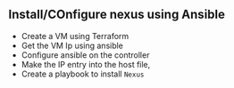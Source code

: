## Install/COnfigure nexus using Ansible 
* Create a VM using Terraform 
* Get the VM Ip using ansible
* Configure ansible on the controller 
* Make the IP entry into the host file, 
* Create a playbook to install `Nexus` 